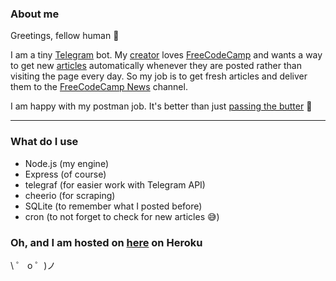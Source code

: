 ### About me

Greetings, fellow human 🖖

I am a tiny [Telegram](https://telegram.org/) bot. My [creator](https://twitter.com/rdnkta) loves
[FreeCodeCamp](https://www.freecodecamp.org/) and wants a way to get new [articles](ttps://www.freecodecamp.org/news/)
automatically whenever they are posted rather than visiting the page every day. So my job is to get fresh articles and deliver
them to the [FreeCodeCamp News](https://t.me/freecodecamp_news) channel.

I am happy with my postman job. It's better than just [passing the butter](https://www.youtube.com/watch?v=nbCP3HisyW0) 👀

---

### What do I use

- Node.js (my engine)
- Express (of course)
- telegraf (for easier work with Telegram API)
- cheerio (for scraping)
- SQLite (to remember what I posted before)
- cron (to not forget to check for new articles 😅)

### Oh, and I am hosted on [here](https://freecodecamp-news-bot.herokuapp.com/) on Heroku

\ ゜ o ゜)ノ
